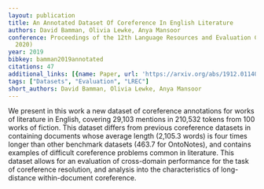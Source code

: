 ```yaml
---
layout: publication
title: An Annotated Dataset Of Coreference In English Literature
authors: David Bamman, Olivia Lewke, Anya Mansoor
conference: Proceedings of the 12th Language Resources and Evaluation Conference (LREC
  2020)
year: 2019
bibkey: bamman2019annotated
citations: 47
additional_links: [{name: Paper, url: 'https://arxiv.org/abs/1912.01140'}]
tags: ["Datasets", "Evaluation", "LREC"]
short_authors: David Bamman, Olivia Lewke, Anya Mansoor
---
```

We present in this work a new dataset of coreference annotations for works of
literature in English, covering 29,103 mentions in 210,532 tokens from 100
works of fiction. This dataset differs from previous coreference datasets in
containing documents whose average length (2,105.3 words) is four times longer
than other benchmark datasets (463.7 for OntoNotes), and contains examples of
difficult coreference problems common in literature. This dataset allows for an
evaluation of cross-domain performance for the task of coreference resolution,
and analysis into the characteristics of long-distance within-document
coreference.